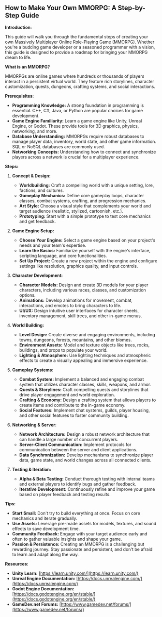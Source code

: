 ##  How to Make Your Own MMORPG: A Step-by-Step Guide

**Introduction:**

This guide will walk you through the fundamental steps of creating your own Massively Multiplayer Online Role-Playing Game (MMORPG). Whether you're a budding game developer or a seasoned programmer with a vision, this guide is designed to provide a roadmap for bringing your MMORPG dream to life.

**What is an MMORPG?**

MMORPGs are online games where hundreds or thousands of players interact in a persistent virtual world. They feature rich storylines, character customization, quests, dungeons, crafting systems, and social interactions.

**Prerequisites:**

* **Programming Knowledge:**  A strong foundation in programming is essential. C++, C#, Java, or Python are popular choices for game development.
* **Game Engine Familiarity:**  Learn a game engine like Unity, Unreal Engine, or Godot. These provide tools for 3D graphics, physics, networking, and more.
* **Database Understanding:**  MMORPGs require robust databases to manage player data, inventory, world state, and other game information. SQL or NoSQL databases are commonly used.
* **Networking Concepts:**  Understanding how to connect and synchronize players across a network is crucial for a multiplayer experience.

**Steps:**

1. **Concept & Design:**
   * **Worldbuilding:**  Craft a compelling world with a unique setting, lore, factions, and cultures.
   * **Gameplay Mechanics:**  Define core gameplay loops, character classes, combat systems, crafting, and progression mechanics.
   * **Art Style:**  Choose a visual style that complements your world and target audience (realistic, stylized, cartoonish, etc.).
   * **Prototyping:**  Start with a simple prototype to test core mechanics and get feedback.

2. **Game Engine Setup:**
   * **Choose Your Engine:** Select a game engine based on your project's needs and your team's expertise.
   * **Learn the Basics:** Familiarize yourself with the engine's interface, scripting language, and core functionalities.
   * **Set Up Project:** Create a new project within the engine and configure settings like resolution, graphics quality, and input controls.

3. **Character Development:**
   * **Character Models:** Design and create 3D models for your player characters, including various races, classes, and customization options.
   * **Animations:**  Develop animations for movement, combat, interactions, and emotes to bring characters to life.
   * **UI/UX:** Design intuitive user interfaces for character sheets, inventory management, skill trees, and other in-game menus.

4. **World Building:**
   * **Level Design:**  Create diverse and engaging environments, including towns, dungeons, forests, mountains, and other biomes.
   * **Environment Assets:**  Model and texture objects like trees, rocks, buildings, and props to populate your world.
   * **Lighting & Atmosphere:**  Use lighting techniques and atmospheric effects to create a visually appealing and immersive experience.

5. **Gameplay Systems:**
   * **Combat System:**  Implement a balanced and engaging combat system that utilizes character classes, skills, weapons, and armor.
   * **Quests & Storylines:**  Craft compelling quests and storylines that drive player engagement and world exploration.
   * **Crafting & Economy:**  Design a crafting system that allows players to create items and contribute to the in-game economy.
   * **Social Features:**  Implement chat systems, guilds, player housing, and other social features to foster community building.

6. **Networking & Server:**
   * **Network Architecture:**  Design a robust network architecture that can handle a large number of concurrent players.
   * **Server-Client Communication:**  Implement protocols for communication between the server and client applications.
   * **Data Synchronization:**  Develop mechanisms to synchronize player data, game state, and world changes across all connected clients.

7. **Testing & Iteration:**
   * **Alpha & Beta Testing:**  Conduct thorough testing with internal teams and external players to identify bugs and gather feedback.
   * **Iterative Development:**  Continuously refine and improve your game based on player feedback and testing results.

**Tips:**

* **Start Small:** Don't try to build everything at once. Focus on core mechanics and iterate gradually.
* **Use Assets:** Leverage pre-made assets for models, textures, and sound effects to save development time.
* **Community Feedback:**  Engage with your target audience early and often to gather valuable insights and shape your game.
* **Passion & Persistence:**  Creating an MMORPG is a challenging but rewarding journey. Stay passionate and persistent, and don't be afraid to learn and adapt along the way.

**Resources:**

* **Unity Learn:** [https://learn.unity.com/](https://learn.unity.com/)
* **Unreal Engine Documentation:** [https://docs.unrealengine.com/](https://docs.unrealengine.com/)
* **Godot Engine Documentation:** [https://docs.godotengine.org/en/stable/](https://docs.godotengine.org/en/stable/)
* **GameDev.net Forums:** [https://www.gamedev.net/forums/](https://www.gamedev.net/forums/)



